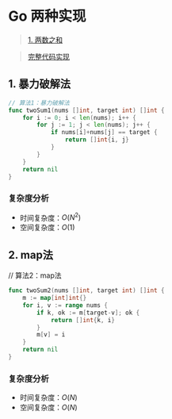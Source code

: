 # Go 两种实现

> [1. 两数之和](https://leetcode-cn.com/problems/two-sum/solution/)

> [完整代码实现](https://github.com/bingohuang/go-codes/blob/master/leetcode/editor/cn/p1_TwoSum_test.go)

## 1. 暴力破解法
```go
// 算法1：暴力破解法
func twoSum1(nums []int, target int) []int {
	for i := 0; i < len(nums); i++ {
		for j := 1; j < len(nums); j++ {
			if nums[i]+nums[j] == target {
				return []int{i, j}
			}
		}
	}
	return nil
}
```
### 复杂度分析
- 时间复杂度：$O(N^2)$
- 空间复杂度：$O(1)$

## 2. map法
// 算法2：map法
```go
func twoSum2(nums []int, target int) []int {
	m := map[int]int{}
	for i, v := range nums {
		if k, ok := m[target-v]; ok {
			return []int{k, i}
		}
		m[v] = i
	}
	return nil
}
```
### 复杂度分析
- 时间复杂度：$O(N)$
- 空间复杂度：$O(N)$

